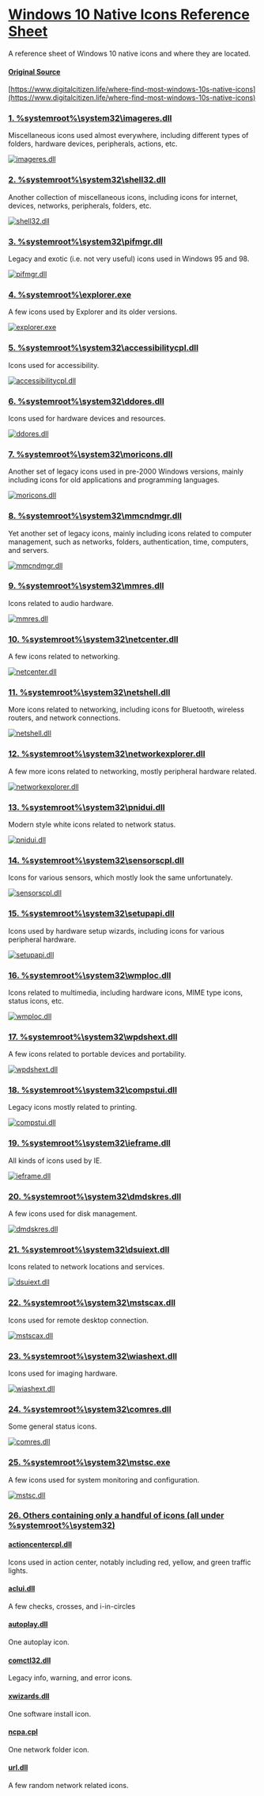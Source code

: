 # [Windows 10 Native Icons Reference Sheet](https://github.com/cyqsimon/W10-Ico-Ref?search=1#windows-10-native-icons-reference-sheet)

A reference sheet of Windows 10 native icons and where they are located.

#### [Original Source](https://github.com/cyqsimon/W10-Ico-Ref?search=1#original-source)

[https://www.digitalcitizen.life/where-find-most-windows-10s-native-icons](https://www.digitalcitizen.life/where-find-most-windows-10s-native-icons)

### [1. %systemroot%\system32\imageres.dll](https://github.com/cyqsimon/W10-Ico-Ref?search=1#1-systemrootsystem32imageresdll)

Miscellaneous icons used almost everywhere, including different types of folders, hardware devices, peripherals, actions, etc.

[![imageres.dll](https://github.com/cyqsimon/W10-Ico-Ref/raw/master/imgs/imageres.png)](https://github.com/cyqsimon/W10-Ico-Ref/blob/master/imgs/imageres.png)

### [2. %systemroot%\system32\shell32.dll](https://github.com/cyqsimon/W10-Ico-Ref?search=1#2-systemrootsystem32shell32dll)

Another collection of miscellaneous icons, including icons for internet, devices, networks, peripherals, folders, etc.

[![shell32.dll](https://github.com/cyqsimon/W10-Ico-Ref/raw/master/imgs/shell32.png)](https://github.com/cyqsimon/W10-Ico-Ref/blob/master/imgs/shell32.png)

### [3. %systemroot%\system32\pifmgr.dll](https://github.com/cyqsimon/W10-Ico-Ref?search=1#3-systemrootsystem32pifmgrdll)

Legacy and exotic (i.e. not very useful) icons used in Windows 95 and 98.

[![pifmgr.dll](https://github.com/cyqsimon/W10-Ico-Ref/raw/master/imgs/pifmgr.png)](https://github.com/cyqsimon/W10-Ico-Ref/blob/master/imgs/pifmgr.png)

### [4. %systemroot%\explorer.exe](https://github.com/cyqsimon/W10-Ico-Ref?search=1#4-systemrootexplorerexe)

A few icons used by Explorer and its older versions.

[![explorer.exe](https://github.com/cyqsimon/W10-Ico-Ref/raw/master/imgs/explorer.png)](https://github.com/cyqsimon/W10-Ico-Ref/blob/master/imgs/explorer.png)

### [5. %systemroot%\system32\accessibilitycpl.dll](https://github.com/cyqsimon/W10-Ico-Ref?search=1#5-systemrootsystem32accessibilitycpldll)

Icons used for accessibility.

[![accessibilitycpl.dll](https://github.com/cyqsimon/W10-Ico-Ref/raw/master/imgs/accessibilitycpl.png)](https://github.com/cyqsimon/W10-Ico-Ref/blob/master/imgs/accessibilitycpl.png)

### [6. %systemroot%\system32\ddores.dll](https://github.com/cyqsimon/W10-Ico-Ref?search=1#6-systemrootsystem32ddoresdll)

Icons used for hardware devices and resources.

[![ddores.dll](https://github.com/cyqsimon/W10-Ico-Ref/raw/master/imgs/ddores.png)](https://github.com/cyqsimon/W10-Ico-Ref/blob/master/imgs/ddores.png)

### [7. %systemroot%\system32\moricons.dll](https://github.com/cyqsimon/W10-Ico-Ref?search=1#7-systemrootsystem32moriconsdll)

Another set of legacy icons used in pre-2000 Windows versions, mainly including icons for old applications and programming languages.

[![moricons.dll](https://github.com/cyqsimon/W10-Ico-Ref/raw/master/imgs/moricons.png)](https://github.com/cyqsimon/W10-Ico-Ref/blob/master/imgs/moricons.png)

### [8. %systemroot%\system32\mmcndmgr.dll](https://github.com/cyqsimon/W10-Ico-Ref?search=1#8-systemrootsystem32mmcndmgrdll)

Yet another set of legacy icons, mainly including icons related to computer management, such as networks, folders, authentication, time, computers, and servers.

[![mmcndmgr.dll](https://github.com/cyqsimon/W10-Ico-Ref/raw/master/imgs/mmcndmgr.png)](https://github.com/cyqsimon/W10-Ico-Ref/blob/master/imgs/mmcndmgr.png)

### [9. %systemroot%\system32\mmres.dll](https://github.com/cyqsimon/W10-Ico-Ref?search=1#9-systemrootsystem32mmresdll)

Icons related to audio hardware.

[![mmres.dll](https://github.com/cyqsimon/W10-Ico-Ref/raw/master/imgs/mmres.png)](https://github.com/cyqsimon/W10-Ico-Ref/blob/master/imgs/mmres.png)

### [10. %systemroot%\system32\netcenter.dll](https://github.com/cyqsimon/W10-Ico-Ref?search=1#10-systemrootsystem32netcenterdll)

A few icons related to networking.

[![netcenter.dll](https://github.com/cyqsimon/W10-Ico-Ref/raw/master/imgs/netcenter.png)](https://github.com/cyqsimon/W10-Ico-Ref/blob/master/imgs/netcenter.png)

### [11. %systemroot%\system32\netshell.dll](https://github.com/cyqsimon/W10-Ico-Ref?search=1#11-systemrootsystem32netshelldll)

More icons related to networking, including icons for Bluetooth, wireless routers, and network connections.

[![netshell.dll](https://github.com/cyqsimon/W10-Ico-Ref/raw/master/imgs/netshell.png)](https://github.com/cyqsimon/W10-Ico-Ref/blob/master/imgs/netshell.png)

### [12. %systemroot%\system32\networkexplorer.dll](https://github.com/cyqsimon/W10-Ico-Ref?search=1#12-systemrootsystem32networkexplorerdll)

A few more icons related to networking, mostly peripheral hardware related.

[![networkexplorer.dll](https://github.com/cyqsimon/W10-Ico-Ref/raw/master/imgs/networkexplorer.png)](https://github.com/cyqsimon/W10-Ico-Ref/blob/master/imgs/networkexplorer.png)

### [13. %systemroot%\system32\pnidui.dll](https://github.com/cyqsimon/W10-Ico-Ref?search=1#13-systemrootsystem32pniduidll)

Modern style white icons related to network status.

[![pnidui.dll](https://github.com/cyqsimon/W10-Ico-Ref/raw/master/imgs/pnidui.png)](https://github.com/cyqsimon/W10-Ico-Ref/blob/master/imgs/pnidui.png)

### [14. %systemroot%\system32\sensorscpl.dll](https://github.com/cyqsimon/W10-Ico-Ref?search=1#14-systemrootsystem32sensorscpldll)

Icons for various sensors, which mostly look the same unfortunately.

[![sensorscpl.dll](https://github.com/cyqsimon/W10-Ico-Ref/raw/master/imgs/sensorscpl.png)](https://github.com/cyqsimon/W10-Ico-Ref/blob/master/imgs/sensorscpl.png)

### [15. %systemroot%\system32\setupapi.dll](https://github.com/cyqsimon/W10-Ico-Ref?search=1#15-systemrootsystem32setupapidll)

Icons used by hardware setup wizards, including icons for various peripheral hardware.

[![setupapi.dll](https://github.com/cyqsimon/W10-Ico-Ref/raw/master/imgs/setupapi.png)](https://github.com/cyqsimon/W10-Ico-Ref/blob/master/imgs/setupapi.png)

### [16. %systemroot%\system32\wmploc.dll](https://github.com/cyqsimon/W10-Ico-Ref?search=1#16-systemrootsystem32wmplocdll)

Icons related to multimedia, including hardware icons, MIME type icons, status icons, etc.

[![wmploc.dll](https://github.com/cyqsimon/W10-Ico-Ref/raw/master/imgs/wmploc.png)](https://github.com/cyqsimon/W10-Ico-Ref/blob/master/imgs/wmploc.png)

### [17. %systemroot%\system32\wpdshext.dll](https://github.com/cyqsimon/W10-Ico-Ref?search=1#17-systemrootsystem32wpdshextdll)

A few icons related to portable devices and portability.

[![wpdshext.dll](https://github.com/cyqsimon/W10-Ico-Ref/raw/master/imgs/wpdshext.png)](https://github.com/cyqsimon/W10-Ico-Ref/blob/master/imgs/wpdshext.png)

### [18. %systemroot%\system32\compstui.dll](https://github.com/cyqsimon/W10-Ico-Ref?search=1#18-systemrootsystem32compstuidll)

Legacy icons mostly related to printing.

[![compstui.dll](https://github.com/cyqsimon/W10-Ico-Ref/raw/master/imgs/compstui.png)](https://github.com/cyqsimon/W10-Ico-Ref/blob/master/imgs/compstui.png)

### [19. %systemroot%\system32\ieframe.dll](https://github.com/cyqsimon/W10-Ico-Ref?search=1#19-systemrootsystem32ieframedll)

All kinds of icons used by IE.

[![ieframe.dll](https://github.com/cyqsimon/W10-Ico-Ref/raw/master/imgs/ieframe.png)](https://github.com/cyqsimon/W10-Ico-Ref/blob/master/imgs/ieframe.png)

### [20. %systemroot%\system32\dmdskres.dll](https://github.com/cyqsimon/W10-Ico-Ref?search=1#20-systemrootsystem32dmdskresdll)

A few icons used for disk management.

[![dmdskres.dll](https://github.com/cyqsimon/W10-Ico-Ref/raw/master/imgs/dmdskres.png)](https://github.com/cyqsimon/W10-Ico-Ref/blob/master/imgs/dmdskres.png)

### [21. %systemroot%\system32\dsuiext.dll](https://github.com/cyqsimon/W10-Ico-Ref?search=1#21-systemrootsystem32dsuiextdll)

Icons related to network locations and services.

[![dsuiext.dll](https://github.com/cyqsimon/W10-Ico-Ref/raw/master/imgs/dsuiext.png)](https://github.com/cyqsimon/W10-Ico-Ref/blob/master/imgs/dsuiext.png)

### [22. %systemroot%\system32\mstscax.dll](https://github.com/cyqsimon/W10-Ico-Ref?search=1#22-systemrootsystem32mstscaxdll)

Icons used for remote desktop connection.

[![mstscax.dll](https://github.com/cyqsimon/W10-Ico-Ref/raw/master/imgs/mstscax.png)](https://github.com/cyqsimon/W10-Ico-Ref/blob/master/imgs/mstscax.png)

### [23. %systemroot%\system32\wiashext.dll](https://github.com/cyqsimon/W10-Ico-Ref?search=1#23-systemrootsystem32wiashextdll)

Icons used for imaging hardware.

[![wiashext.dll](https://github.com/cyqsimon/W10-Ico-Ref/raw/master/imgs/wiashext.png)](https://github.com/cyqsimon/W10-Ico-Ref/blob/master/imgs/wiashext.png)

### [24. %systemroot%\system32\comres.dll](https://github.com/cyqsimon/W10-Ico-Ref?search=1#24-systemrootsystem32comresdll)

Some general status icons.

[![comres.dll](https://github.com/cyqsimon/W10-Ico-Ref/raw/master/imgs/comres.png)](https://github.com/cyqsimon/W10-Ico-Ref/blob/master/imgs/comres.png)

### [25. %systemroot%\system32\mstsc.exe](https://github.com/cyqsimon/W10-Ico-Ref?search=1#25-systemrootsystem32mstscexe)

A few icons used for system monitoring and configuration.

[![mstsc.dll](https://github.com/cyqsimon/W10-Ico-Ref/raw/master/imgs/mstsc.png)](https://github.com/cyqsimon/W10-Ico-Ref/blob/master/imgs/mstsc.png)

### [26. Others containing only a handful of icons (all under %systemroot%\system32)](https://github.com/cyqsimon/W10-Ico-Ref?search=1#26-others-containing-only-a-handful-of-icons-all-under-systemrootsystem32)

#### [actioncentercpl.dll](https://github.com/cyqsimon/W10-Ico-Ref?search=1#actioncentercpldll)

Icons used in action center, notably including red, yellow, and green traffic lights.

#### [aclui.dll](https://github.com/cyqsimon/W10-Ico-Ref?search=1#acluidll)

A few checks, crosses, and i-in-circles

#### [autoplay.dll](https://github.com/cyqsimon/W10-Ico-Ref?search=1#autoplaydll)

One autoplay icon.

#### [comctl32.dll](https://github.com/cyqsimon/W10-Ico-Ref?search=1#comctl32dll)

Legacy info, warning, and error icons.

#### [xwizards.dll](https://github.com/cyqsimon/W10-Ico-Ref?search=1#xwizardsdll)

One software install icon.

#### [ncpa.cpl](https://github.com/cyqsimon/W10-Ico-Ref?search=1#ncpacpl)

One network folder icon.

#### [url.dll](https://github.com/cyqsimon/W10-Ico-Ref?search=1#urldll)

A few random network related icons.